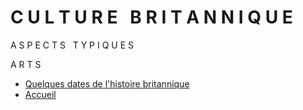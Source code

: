 # **C U L T U R E &nbsp; B R I T A N N I Q U E**

A S P E C T S &nbsp; T Y P I Q U E S

A R T S

- [Quelques dates de l'histoire britannique](https://marineregnier.github.io/Royaume-Uni/Histoire)
- [Accueil](./index.md)
